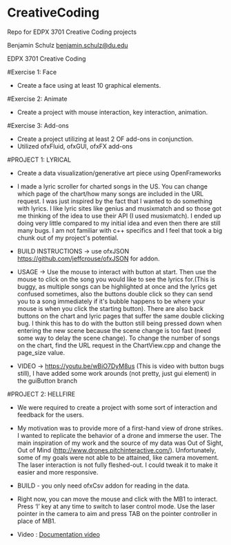# CreativeCoding
Repo for EDPX 3701 Creative Coding projects

Benjamin Schulz
benjamin.schulz@du.edu

EDPX 3701 Creative Coding

#Exercise 1: Face
* Create a face using at least 10 graphical elements.

#Exercise 2: Animate
* Create a project with mouse interaction, key interaction, animation.

#Exercise 3: Add-ons
* Create a project utilizing at least 2 OF add-ons in conjunction.
* Utilized ofxFluid, ofxGUI, ofxFX add-ons


#PROJECT 1: LYRICAL
* Create a data visualization/generative art piece using OpenFrameworks

* I made a lyric scroller for charted songs in the US. You can change which page of the chart/how many songs are included in the URL request. I was just inspired by the fact that I wanted to do something with lyrics. I like lyric sites like genius and musixmatch and so those got me thinking of the idea to use their API (I used musixmatch). I ended up doing very little compared to my initial idea and even then there are still many bugs. I am not familiar with c++ specifics and I feel that took a big chunk out of my project's potential.

* BUILD INSTRUCTIONS -> use ofxJSON https://github.com/jeffcrouse/ofxJSON for addon. 

* USAGE -> Use the mouse to interact with button at start. Then use the mouse to click on the song you would like to see the lyrics for.(This is buggy, as multiple songs can be highlighted at once and the lyrics get confused sometimes, also the buttons double click so they can send you to a song immediately if it's bubble happens to be where your mouse is when you click the starting button). There are also back buttons on the chart and lyric pages that suffer the same double clicking bug. I think this has to do with the button still being pressed down when entering the new scene because the scene change is too fast (need some way to delay the scene change). To change the number of songs on the chart, find the URL request in the ChartView.cpp and change the page_size value. 

* VIDEO -> https://youtu.be/wBiO7DyM8us (This is video with button bugs still), I have added some work arounds (not pretty, just gui element) in the guiButton branch


#PROJECT 2: HELLFIRE

* We were required to create a project with some sort of interaction and feedback for the users. 

* My motivation was to provide more of a first-hand view of drone strikes. I wanted to replicate the behavior of a drone and immerse the user. The main inspiration of my work and the source of my data was Out of Sight, Out of Mind (http://www.drones.pitchinteractive.com/). Unfortunately, some of my goals were not able to be attained, like camera movement. The laser interaction is not fully fleshed-out. I could tweak it to make it easier and more responsive. 

* BUILD - you only need ofxCsv addon for reading in the data. 

* Right now, you can move the mouse and click with the MB1 to interact. Press ‘l’ key at any time to switch to laser control mode. Use the laser pointer in the camera to aim and press TAB on the pointer controller in place of MB1.  

* Video : [Documentation video](https://youtu.be/dAdbl_3HXic)


  



